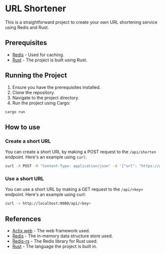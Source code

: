 # URL Shortener
This is a straightforward project to create your own URL shortening service using Redis and Rust.

## Prerequisites

- [Redis](https://redis.io/) - Used for caching.
- [Rust](https://www.rust-lang.org/) - The project is built using Rust.

## Running the Project

1. Ensure you have the prerequisites installed.
2. Clone the repository.
3. Navigate to the project directory.
4. Run the project using Cargo:

```bash
cargo run
```

## How to use

### Create a short URL

You can create a short URL by making a POST request to the `/api/shorten` endpoint. Here's an example using `curl`:

```bash
curl -X POST -H "Content-Type: application/json" -d '{"url": "https://www.google.com"}' http://localhost:8080/api/shorten
```

### Use a short URL

You can use a short URL by making a GET request to the `/api/<key>` endpoint. Here's an example using curl:

```bash
curl -v http://localhost:8080/api/<key>
```

## References

- [Actix web](https://actix.rs/) - The web framework used.
- [Redis](https://redis.io/) - The in-memory data structure store used.
- [Redis-rs](https://github.com/redis-rs/redis-rs)  - The Redis library for Rust used.
- [Rust](https://www.rust-lang.org/) - The language the project is built in.